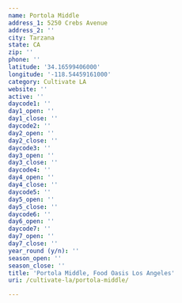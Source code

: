 ```yaml
---
name: Portola Middle
address_1: 5250 Crebs Avenue
address_2: ''
city: Tarzana
state: CA
zip: ''
phone: ''
latitude: '34.16599406000'
longitude: '-118.54459161000'
category: Cultivate LA
website: ''
active: ''
daycode1: ''
day1_open: ''
day1_close: ''
daycode2: ''
day2_open: ''
day2_close: ''
daycode3: ''
day3_open: ''
day3_close: ''
daycode4: ''
day4_open: ''
day4_close: ''
daycode5: ''
day5_open: ''
day5_close: ''
daycode6: ''
day6_open: ''
daycode7: ''
day7_open: ''
day7_close: ''
year_round (y/n): ''
season_open: ''
season_close: ''
title: 'Portola Middle, Food Oasis Los Angeles'
uri: /cultivate-la/portola-middle/

---
```

